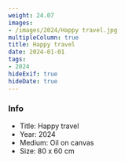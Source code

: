 ```yaml
---
weight: 24.07
images:
- /images/2024/Happy travel.jpg
multipleColumn: true
title: Happy travel
date: 2024-01-01
tags:
- 2024
hideExif: true
hideDate: true
---
```


### Info

- Title: Happy travel
- Year: 2024
- Medium: Oil on canvas
- Size: 80 x 60 cm
